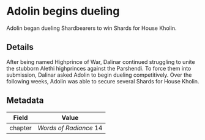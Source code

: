 # Adolin begins dueling
Adolin began dueling Shardbearers to win Shards for House Kholin.

## Details
After being named Highprince of War, Dalinar continued struggling to unite the stubborn Alethi highprinces against the Parshendi. To force them into submission, Dalinar asked Adolin to begin dueling competitively. Over the following weeks, Adolin was able to secure several Shards for House Kholin.

## Metadata
| Field | Value |
| ----- | ----- |
| chapter | *Words of Radiance* 14 |
